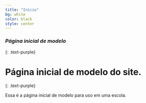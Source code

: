 ```yaml
---
title: "Início"
bg: white
color: black
style: center
---
```


### *Página inicial de modelo*
{: .text-purple}

<span class="fa-stack subtlecircle" style="font-size:100px; background:rgba(255,166,0,0.1)">
  <i class="<fa-solid fa-circle fa-stack-2x text-white"></i>
  <i class="fa fa-graduation-cap fa-stack-1x text-orange"></i>
</span>

# Página inicial de modelo do site.
{: .text-purple}


Essa é a página inicial de modelo para uso em uma escola.


